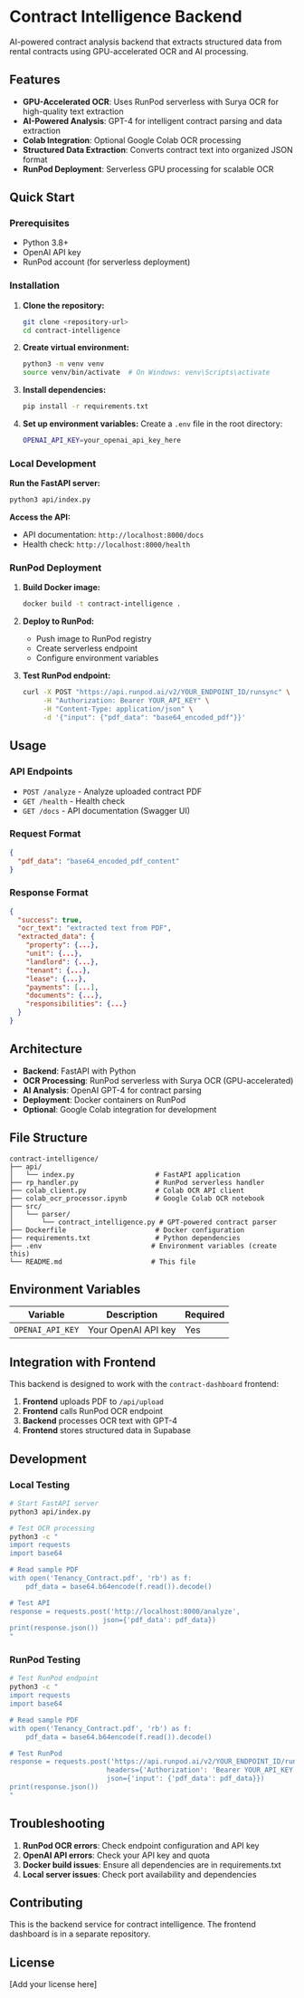 # Contract Intelligence Backend

AI-powered contract analysis backend that extracts structured data from rental contracts using GPU-accelerated OCR and AI processing.

## Features

- **GPU-Accelerated OCR**: Uses RunPod serverless with Surya OCR for high-quality text extraction
- **AI-Powered Analysis**: GPT-4 for intelligent contract parsing and data extraction
- **Colab Integration**: Optional Google Colab OCR processing
- **Structured Data Extraction**: Converts contract text into organized JSON format
- **RunPod Deployment**: Serverless GPU processing for scalable OCR

## Quick Start

### Prerequisites

- Python 3.8+
- OpenAI API key
- RunPod account (for serverless deployment)

### Installation

1. **Clone the repository:**
   ```bash
   git clone <repository-url>
   cd contract-intelligence
   ```

2. **Create virtual environment:**
   ```bash
   python3 -m venv venv
   source venv/bin/activate  # On Windows: venv\Scripts\activate
   ```

3. **Install dependencies:**
   ```bash
   pip install -r requirements.txt
   ```

4. **Set up environment variables:**
   Create a `.env` file in the root directory:
   ```bash
   OPENAI_API_KEY=your_openai_api_key_here
   ```

### Local Development

**Run the FastAPI server:**
```bash
python3 api/index.py
```

**Access the API:**
- API documentation: `http://localhost:8000/docs`
- Health check: `http://localhost:8000/health`

### RunPod Deployment

1. **Build Docker image:**
   ```bash
   docker build -t contract-intelligence .
   ```

2. **Deploy to RunPod:**
   - Push image to RunPod registry
   - Create serverless endpoint
   - Configure environment variables

3. **Test RunPod endpoint:**
   ```bash
   curl -X POST "https://api.runpod.ai/v2/YOUR_ENDPOINT_ID/runsync" \
        -H "Authorization: Bearer YOUR_API_KEY" \
        -H "Content-Type: application/json" \
        -d '{"input": {"pdf_data": "base64_encoded_pdf"}}'
   ```

## Usage

### API Endpoints

- `POST /analyze` - Analyze uploaded contract PDF
- `GET /health` - Health check
- `GET /docs` - API documentation (Swagger UI)

### Request Format

```json
{
  "pdf_data": "base64_encoded_pdf_content"
}
```

### Response Format

```json
{
  "success": true,
  "ocr_text": "extracted text from PDF",
  "extracted_data": {
    "property": {...},
    "unit": {...},
    "landlord": {...},
    "tenant": {...},
    "lease": {...},
    "payments": [...],
    "documents": {...},
    "responsibilities": {...}
  }
}
```

## Architecture

- **Backend**: FastAPI with Python
- **OCR Processing**: RunPod serverless with Surya OCR (GPU-accelerated)
- **AI Analysis**: OpenAI GPT-4 for contract parsing
- **Deployment**: Docker containers on RunPod
- **Optional**: Google Colab integration for development

## File Structure

```
contract-intelligence/
├── api/
│   └── index.py                    # FastAPI application
├── rp_handler.py                   # RunPod serverless handler
├── colab_client.py                 # Colab OCR API client
├── colab_ocr_processor.ipynb       # Google Colab OCR notebook
├── src/
│   └── parser/
│       └── contract_intelligence.py # GPT-powered contract parser
├── Dockerfile                      # Docker configuration
├── requirements.txt                # Python dependencies
├── .env                           # Environment variables (create this)
└── README.md                      # This file
```

## Environment Variables

| Variable | Description | Required |
|----------|-------------|----------|
| `OPENAI_API_KEY` | Your OpenAI API key | Yes |

## Integration with Frontend

This backend is designed to work with the `contract-dashboard` frontend:

1. **Frontend** uploads PDF to `/api/upload`
2. **Frontend** calls RunPod OCR endpoint
3. **Backend** processes OCR text with GPT-4
4. **Frontend** stores structured data in Supabase

## Development

### Local Testing

```bash
# Start FastAPI server
python3 api/index.py

# Test OCR processing
python3 -c "
import requests
import base64

# Read sample PDF
with open('Tenancy_Contract.pdf', 'rb') as f:
    pdf_data = base64.b64encode(f.read()).decode()

# Test API
response = requests.post('http://localhost:8000/analyze', 
                       json={'pdf_data': pdf_data})
print(response.json())
"
```

### RunPod Testing

```bash
# Test RunPod endpoint
python3 -c "
import requests
import base64

# Read sample PDF
with open('Tenancy_Contract.pdf', 'rb') as f:
    pdf_data = base64.b64encode(f.read()).decode()

# Test RunPod
response = requests.post('https://api.runpod.ai/v2/YOUR_ENDPOINT_ID/runsync',
                        headers={'Authorization': 'Bearer YOUR_API_KEY'},
                        json={'input': {'pdf_data': pdf_data}})
print(response.json())
"
```

## Troubleshooting

1. **RunPod OCR errors**: Check endpoint configuration and API key
2. **OpenAI API errors**: Check your API key and quota
3. **Docker build issues**: Ensure all dependencies are in requirements.txt
4. **Local server issues**: Check port availability and dependencies

## Contributing

This is the backend service for contract intelligence. The frontend dashboard is in a separate repository.

## License

[Add your license here]
